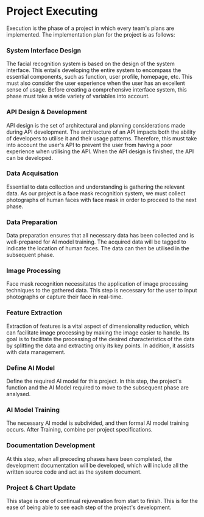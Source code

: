 # Project Executing
Execution is the phase of a project in which every team's plans are implemented. The implementation plan for the project is as follows:

### System Interface Design
The facial recognition system is based on the design of the system interface. This entails developing the entire system to encompass the essential components, such as function, user profile, homepage, etc. This must also consider the user experience when the user has an excellent sense of usage. Before creating a comprehensive interface system, this phase must take a wide variety of variables into account.

### API Design & Development
API design is the set of architectural and planning considerations made during API development. The architecture of an API impacts both the ability of developers to utilise it and their usage patterns. Therefore, this must take into account the user's API to prevent the user from having a poor experience when utilising the API. When the API design is finished, the API can be developed.

### Data Acquisation
Essential to data collection and understanding is gathering the relevant data. As our project is a face mask recognition system, we must collect photographs of human faces with face mask in order to proceed to the next phase.

### Data Preparation
Data preparation ensures that all necessary data has been collected and is well-prepared for AI model training. The acquired data will be tagged to indicate the location of human faces. The data can then be utilised in the subsequent phase.

### Image Processing
Face mask recognition necessitates the application of image processing techniques to the gathered data. This step is necessary for the user to input photographs or capture their face in real-time.

### Feature Extraction
Extraction of features is a vital aspect of dimensionality reduction, which can facilitate image processing by making the image easier to handle. Its goal is to facilitate the processing of the desired characteristics of the data by splitting the data and extracting only its key points. In addition, it assists with data management.

### Define AI Model
Define the required AI model for this project. In this step, the project's function and the AI Model required to move to the subsequent phase are analysed.

### AI Model Training
The necessary AI model is subdivided, and then formal AI model training occurs. After Training, combine per project specifications.

### Documentation Development
At this step, when all preceding phases have been completed, the development documentation will be developed, which will include all the written source code and act as the system document.

### Project & Chart Update
This stage is one of continual rejuvenation from start to finish. This is for the ease of being able to see each step of the project's development.


